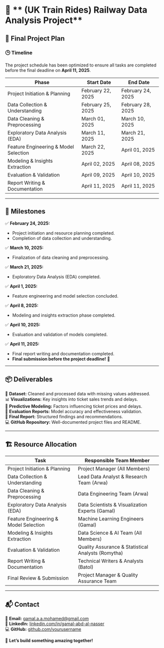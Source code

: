 # 🚆 ** (UK Train Rides) Railway Data Analysis Project**

## 📅 Final Project Plan  

### 🕒 Timeline  
The project schedule has been optimized to ensure all tasks are completed before the final deadline on **April 11, 2025**.  

| **Phase**                             | **Start Date**       | **End Date**         |
|----------------------------------------|----------------------|----------------------|
| Project Initiation & Planning         | February 22, 2025   | February 24, 2025   |
| Data Collection & Understanding       | February 25, 2025   | February 28, 2025   |
| Data Cleaning & Preprocessing         | March 01, 2025      | March 10, 2025      |
| Exploratory Data Analysis (EDA)       | March 11, 2025      | March 21, 2025      |
| Feature Engineering & Model Selection | March 22, 2025      | April 01, 2025      |
| Modeling & Insights Extraction        | April 02, 2025      | April 08, 2025      |
| Evaluation & Validation               | April 09, 2025      | April 10, 2025      |
| Report Writing & Documentation        | April 11, 2025      | April 11, 2025      |

---

## 🎯 Milestones  

✅ **February 24, 2025:**  
- Project initiation and resource planning completed.  
- Completion of data collection and understanding.  

✅ **March 10, 2025:**  
- Finalization of data cleaning and preprocessing.  

✅ **March 21, 2025:**  
- Exploratory Data Analysis (EDA) completed.  

✅ **April 1, 2025:**  
- Feature engineering and model selection concluded.  

✅ **April 8, 2025:**  
- Modeling and insights extraction phase completed.  

✅ **April 10, 2025:**  
- Evaluation and validation of models completed.  

✅ **April 11, 2025:**  
- Final report writing and documentation completed.  
- **Final submission before the project deadline!** 🚀  

---

## 📦 Deliverables  

📌 **Dataset:** Cleaned and processed data with missing values addressed.  
📊 **Visualizations:** Key insights into ticket sales trends and delays.  
🤖 **Predictive Modeling:** Factors influencing ticket prices and delays.  
📜 **Evaluation Reports:** Model accuracy and effectiveness validation.  
📘 **Final Report:** Structured findings and recommendations.  
💻 **GitHub Repository:** Well-documented project files and README.  

---

## 🏗️ Resource Allocation  

| **Task**                                | **Responsible Team Member**         |
|-----------------------------------------|-------------------------------------|
| Project Initiation & Planning          | Project Manager (All Members)      |
| Data Collection & Understanding        | Lead Data Analyst & Research Team (Arwa) |
| Data Cleaning & Preprocessing          | Data Engineering Team (Arwa)       |
| Exploratory Data Analysis (EDA)        | Data Scientists & Visualization Experts (Gamal) |
| Feature Engineering & Model Selection  | Machine Learning Engineers (Gamal) |
| Modeling & Insights Extraction         | Data Science & AI Team (All Members) |
| Evaluation & Validation                | Quality Assurance & Statistical Analysts (Romytha) |
| Report Writing & Documentation         | Technical Writers & Analysts (Batol) |
| Final Review & Submission              | Project Manager & Quality Assurance Team |

---

## 📬 Contact  
📧 **Email:** gamal.a.a.mohamed@gmail.com  
📌 **LinkedIn:** [linkedin.com/in/gamal-abd-al-nasser](#)  
💻 **GitHub:** [github.com/yourusername](#)  

🚀 **Let’s build something amazing together!**  

